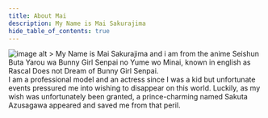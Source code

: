 ```yaml
---
title: About Mai
description: My Name is Mai Sakurajima 
hide_table_of_contents: true
---
```

![image alt >](https://mai-san.ml/assets/images/mai-0935b1019b474e45e43b8c1096353dac.png)
My Name is Mai Sakurajima and i am from the anime Seishun Buta Yarou wa Bunny Girl Senpai no Yume wo Minai, known in english as Rascal Does not Dream of Bunny Girl Senpai.
<br/>
I am a professional model and an actress since I was a kid but unfortunate events pressured me into wishing to disappear on this world. Luckily, as my wish was unfortunately been granted, a prince-charming named Sakuta Azusagawa appeared and saved me from that peril.

